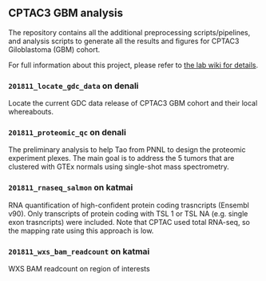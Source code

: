 ## CPTAC3 GBM analysis
The repository contains all the additional preprocessing scripts/pipelines, and
analysis scripts to generate all the results and figures for CPTAC3
Giloblastoma (GBM) cohort.

For full information about this project, please refer to [the lab wiki for details][wiki].

[wiki]: https://confluence.ris.wustl.edu/pages/viewpage.action?pageId=37130883


### `201811_locate_gdc_data` on denali
Locate the current GDC data release of CPTAC3 GBM cohort and their local whereabouts.


### `201811_proteomic_qc` on denali
The preliminary analysis to help Tao from PNNL to design the proteomic
experiment plexes. The main goal is to address the 5 tumors that are clustered
with GTEx normals using single-shot mass spectrometry.


### `201811_rnaseq_salmon` on katmai
RNA quantification of high-confident protein coding trasncripts (Ensembl v90). Only transcripts of protein coding with TSL 1 or TSL NA (e.g. single exon trasncripts) were included. Note that CPTAC used total RNA-seq, so the mapping rate using this approach is low.


### `201811_wxs_bam_readcount` on katmai
WXS BAM readcount on region of interests

